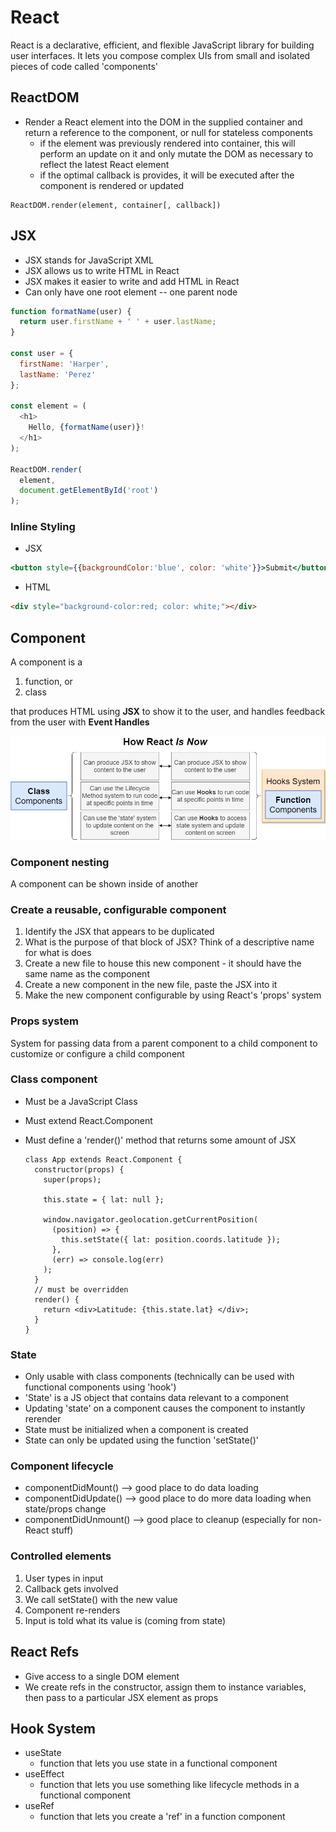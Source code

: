 # React

React is a declarative, efficient, and flexible JavaScript library for building user interfaces. It lets you compose complex UIs from small and isolated pieces of code called 'components'

## ReactDOM

* Render a React element into the DOM in the supplied container and return a reference to the component, or null for stateless components
  * if the element was previously rendered into container, this will perform an update on it and only mutate the DOM as necessary to reflect the latest React element
  * if the optimal callback is provides, it will be executed after the component is rendered or updated

```react
ReactDOM.render(element, container[, callback])
```



## JSX

* JSX stands for JavaScript XML
* JSX allows us to write HTML in React
* JSX makes it easier to write and add HTML in React
* Can only have one root element -- one parent node

```javascript
function formatName(user) {
  return user.firstName + ' ' + user.lastName;
}

const user = {
  firstName: 'Harper',
  lastName: 'Perez'
};

const element = (
  <h1>
    Hello, {formatName(user)}!
  </h1>
);

ReactDOM.render(
  element,
  document.getElementById('root')
);
```

### Inline Styling

* JSX

```jsx
<button style={{backgroundColor:'blue', color: 'white'}}>Submit</button>
```

* HTML

```html
<div style="background-color:red; color: white;"></div>
```



## Component

A component is a

1. function, or
2. class

that produces HTML using **JSX** to show it to the user, and handles feedback from the user with **Event Handles**



![react-now](..\common\react-now.png)

### Component nesting

A component can be shown inside of another

### Create a reusable, configurable component

1. Identify the JSX that appears to be duplicated
2. What is the purpose of that block of JSX? Think of a descriptive name for what is does
3. Create a new file to house this new component - it should have the same name as the component
4. Create a new component in the new file, paste the JSX into it
5. Make the new component configurable by using React's 'props' system

### Props system

System for passing data from a parent component to a child component to customize or configure a child component

### Class component

* Must be a JavaScript Class

* Must extend React.Component

* Must define a 'render()' method that returns some amount of JSX

  ```react
  class App extends React.Component {
    constructor(props) {
      super(props);
  
      this.state = { lat: null };
  
      window.navigator.geolocation.getCurrentPosition(
        (position) => {
          this.setState({ lat: position.coords.latitude });
        },
        (err) => console.log(err)
      );
    }
    // must be overridden
    render() {
      return <div>Latitude: {this.state.lat} </div>;
    }
  }
  ```

  

### State

* Only usable with class components (technically can be used with functional components using 'hook')
* 'State' is a JS object that contains data relevant to a component
* Updating 'state' on a component causes the component to instantly rerender
* State must be initialized when a component is created
* State can only be updated using the function 'setState()'                                                                                                                                                                                                                                                                                                                                                                                                                                                                                                                                                                                                                                                                                                                                                                                                                                                                                                                                                                                                                            



### Component lifecycle

* componentDidMount() --> good place to do data loading
* componentDidUpdate() --> good place to do more data loading when state/props change
* componentDidUnmount() --> good place to cleanup (especially for non-React stuff)



### Controlled elements

1. User types in input
2. Callback gets involved
3. We call setState() with the new value
4. Component re-renders
5. Input is told what its value is (coming from state)



## React Refs

* Give access to a single DOM element
* We create refs in the constructor, assign them to instance variables, then pass to a particular JSX element as props

## Hook System

* useState
  * function that lets you use state in a functional component
* useEffect
  * function that lets you use something like lifecycle methods in a functional component
* useRef
  * function that lets you create a 'ref' in a function component